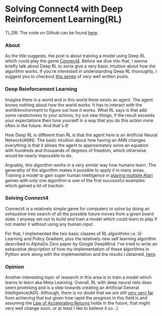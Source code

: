 # Solving Connect4 with Deep Reinforcement Learning(RL)
TL;DR: The code on Github can be found [here](https://github.com/kirarpit/connect4).

### About
As the title suggests, the post is about training a model using Deep RL which could play the game [Connect4](https://en.wikipedia.org/wiki/Connect_Four). Before we dive into that, I wanna briefly talk about Deep RL to sorta give a very basic intuition about how the algorithm works. If you're interested in understanding Deep RL thoroughly, I suggest you to checkout [this series](https://jaromiru.com/2016/09/27/lets-make-a-dqn-theory/) of very well written posts.

### Deep Reinforcement Learning
Imagine there is a world and in this world there exists an agent. The agent knows nothing about how the world works. It has to interact with the world/environment to figure out how it works. What RL says is that add some randomness to your actions, try out new things, if the result exceeds your expectations then tune yourself in a way that you do this action more often in the future. And that's it!

How Deep RL is different than RL is that the agent here is an Artificial Neural Network(ANN). The basic intuition about how having an ANN changes everything is that it allows the agent to approximately solve an equation with hundreds and thousands of degrees of freedom, which otherwise would be nearly impossible to do.

Arguably, this algorithm works in a very similar way how humans learn. The generality of the algorithm makes it possible to apply it in many areas. Training a model to gain super human intelligence in [playing multiple Atari](https://www.cs.toronto.edu/~vmnih/docs/dqn.pdf) games with only one algorithm is one of the first successful examples which gained a lot of traction.

### Solving Connect4
Connect4 is a relatively simple game for computers to solve by doing an exhaustive tree search of all the possible future moves from a given board state. I anyway set out to build and train a model which could learn to play if not master it without using any human input.

For that, I implemented the two basic classes of RL algorithms i.e. Q-Learning and Policy Gradient, plus the relatively new self learning algorithm described in AlphaGo Zero paper by Google DeepMind. I've tried to write an exhaustive description of how my implementation of these algorithms in Python work along with the implementation and the results I obtained, [here](https://github.com/kirarpit/connect4).

### Opinion
Another interesting topic of research in this area is to train a model which learns to learn aka Meta Learning. Overall, 
RL with deep neural nets does seem promising and is a step towards creating an Artificial General Intelligence(AGI). Although, there is no doubt that we are still [very very far](http://karpathy.github.io/2012/10/22/state-of-computer-vision/) from achieving that but given how rapid the progress in this field is and assuming the [Law of Accelerating Returns](http://www.kurzweilai.net/the-law-of-accelerating-returns) holds in the future, that might very well change soon, or at least I like to believe it so. :)

